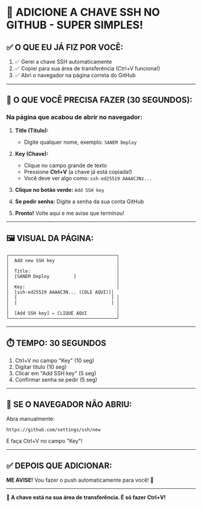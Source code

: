# 🔑 ADICIONE A CHAVE SSH NO GITHUB - SUPER SIMPLES!

## ✅ O QUE EU JÁ FIZ POR VOCÊ:

1. ✅ Gerei a chave SSH automaticamente
2. ✅ Copiei para sua área de transferência (Ctrl+V funciona!)
3. ✅ Abri o navegador na página correta do GitHub

---

## 🎯 O QUE VOCÊ PRECISA FAZER (30 SEGUNDOS):

### Na página que acabou de abrir no navegador:

1. **Title (Título):**
   - Digite qualquer nome, exemplo: `SANEM Deploy`

2. **Key (Chave):**
   - Clique no campo grande de texto
   - Pressione **Ctrl+V** (a chave já está copiada!)
   - Você deve ver algo como: `ssh-ed25519 AAAAC3Nz...`

3. **Clique no botão verde:** `Add SSH key`

4. **Se pedir senha:** Digite a senha da sua conta GitHub

5. **Pronto!** Volte aqui e me avise que terminou!

---

## 🖼️ VISUAL DA PÁGINA:

```
┌────────────────────────────────────────┐
│  Add new SSH key                       │
│                                        │
│  Title:                                │
│  [SANEM Deploy         ]               │
│                                        │
│  Key:                                  │
│  [ssh-ed25519 AAAAC3N... (COLE AQUI)]│
│  [                                   ] │
│  [                                   ] │
│                                        │
│  [Add SSH key] ← CLIQUE AQUI           │
└────────────────────────────────────────┘
```

---

## ⏱️ TEMPO: 30 SEGUNDOS

1. Ctrl+V no campo "Key" (10 seg)
2. Digitar título (10 seg)
3. Clicar em "Add SSH key" (5 seg)
4. Confirmar senha se pedir (5 seg)

---

## 🚨 SE O NAVEGADOR NÃO ABRIU:

Abra manualmente:
```
https://github.com/settings/ssh/new
```

E faça Ctrl+V no campo "Key"!

---

## ✅ DEPOIS QUE ADICIONAR:

**ME AVISE!** Vou fazer o push automaticamente para você! 🚀

---

**🎯 A chave está na sua área de transferência. É só fazer Ctrl+V!**

